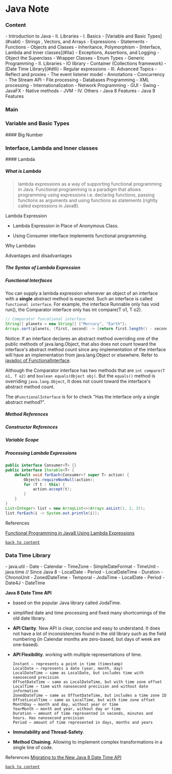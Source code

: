 # Java Note

### Content

<div id="content"></div>
- Introduction to Java
- II. Libraries
- I. Basics
  - [Variable and Basic Types](#vabt)
  - Strings , Vectors, and Arrays
  - Expressions
  - Statements
  - Functions
  - Objects and Classes
  - Inheritance, Polymorphism
  - [Interface, Lambda and Inner classes](#ilai)
  - Exceptions, Assertions, and Logging
  - Object the Superclass
  - Wrapper Classes
  - Enum Types
  - Generic Programming
- II. Libraries
  - IO library
  - Container (Collections framework)
  - [Date Time Library](#dtli)
  - Regular expressions
- III. Advanced Topics
  - Reflect and proxies
  - The event listener model
  - Annotations
  - Concurrency
  - The Stream API
  - File processing
  - Databases Programming
  - XML processing
  - Internationalization
  - Network Programming
  - GUI
  - Swing
  - JavaFX
  - Native methods
  - JVM
- IV. Others
  - Java 8 Features
  - Java 9 Features

### Main

### Variable and Basic Types

<div id="vabt"></div>
#### Big Number



### Interface, Lambda and Inner classes

<div id="ilai"></div>
#### Lambda

##### What is Lambda

> lambda expressions as a way of supporting functional programming in Java. Functional programming is a paradigm that allows programming using expressions i.e. declaring functions, passing functions as arguments and using functions as statements (rightly called expressions in Java8).

Lambda Expression

- Lambda Expression in Place of Anonymous Class.

- Using Consumer interface implements functional programming.

Why Lambdas

Advantages and disadvantages



##### The Syntax of Lambda Expression



##### Functional Interfaces

You can supply a lambda expression whenever an object of an interface with a **single** abstract method is expected. Such  an interface is called `functional interface`. For example, the interface Runnable only has void run(), the Comparator interface only has int compare(T o1, T o2).

```java
// Comparator funcational interface
String[] planets = new String[] {"Mercury", "Earth"};
Arrays.sort(planets, (first, second) -> {return first.length() - second.length();});
```

Notice: If an interface declares an abstract method overriding one of the public methods of java.lang.Object, that also does not count toward the interface's abstract method count since any implementation of the interface will have an implementation from java.lang.Object or elsewhere. Refer to [javadoc of  FunctionalInterface](https://docs.oracle.com/javase/8/docs/api/java/lang/FunctionalInterface.html). 

Although the Comparator interface has two methods that are `int compare(T o1, T o2)` and `boolean equals(Object obj)`. But the `equals()` method is overriding `java.lang.Object`, It does not count toward the interface's abstract method count. 

The `@FunctionalInterface` is for to check "Has the interface only a single abstract method?".

##### Method References

##### Constructor References

##### Variable Scope

##### Processing Lambda Expressions

```java
public interface Consumer<T> {}
public interface Iterable<T> {
    default void forEach(Consumer<? super T> action) {
        Objects.requireNonNull(action);
        for (T t : this) {
            action.accept(t);
        }
    }
}
List<Integer> list = new ArrayList<>(Arrays.asList(1, 2, 3));
list.forEach(i -> System.out.println(i));
```

References

[Functional Programming in Java8 Using Lambda Expressions](http://www.tothenew.com/blog/functional-programming-in-java8-using-lambda-expressions/)

[`back to content`](#content)



### Data Time Library

<div id="dtli"></div>
- java.util 
  - Date
  - Calendar
  - TimeZone
  - SimpleDateFormat
  - TimeUnit
- java.time // Since Java 8
  - LocalDate
  - Period
  - LocalDateTime
  - Duration
  - ChronoUnit
  - ZonedDateTime
  - Temporal
- JodaTime
  - LocalDate
  - Period
- Date4J
  - DateTime

**Java 8 Date Time API**

- based on the popular Java library called JodaTime.

- simplified date and time processing and fixed many shortcomings of the old date library.

- **API Clarity**. New API is clear, concise and easy to understand. It does not have a lot of inconsistencies found in the old library such as the field numbering (in Calendar months are zero-based, but days of week are one-based).

- **API Flexibility**. working with multiple representations of time.

  ```
  Instant – represents a point in time (timestamp)
  LocalDate – represents a date (year, month, day)
  LocalDateTime – same as LocalDate, but includes time with nanosecond precision
  OffsetDateTime – same as LocalDateTime, but with time zone offset
  LocalTime – time with nanosecond precision and without date information
  ZonedDateTime – same as OffsetDateTime, but includes a time zone ID
  OffsetLocalTime – same as LocalTime, but with time zone offset
  MonthDay – month and day, without year or time
  YearMonth – month and year, without day or time
  Duration – amount of time represented in seconds, minutes and hours. Has nanosecond precision
  Period – amount of time represented in days, months and years
  ```

- **Immutability and Thread-Safety**.

- **Method Chaining**. Allowing to implement complex transformations in a single line of code.

References
[Migrating to the New Java 8 Date Time API](https://www.baeldung.com/migrating-to-java-8-date-time-api)

[`back to content`](#content)

